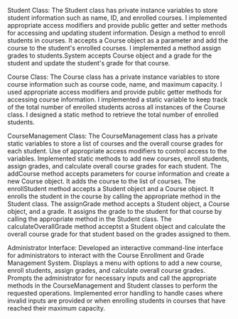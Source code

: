 Student Class:
The Student class has private instance variables to store student information such as name, ID, and enrolled courses.
I implemented appropriate access modifiers and provide public getter and setter methods for accessing and updating student information.
Design a method to enroll students in courses. It accepts a Course object as a parameter and add the course to the student's enrolled courses.
I implemented a method assign grades to students.System accepts Course object and a grade for the student and update the student's grade for that course. 

Course Class:
The Course class has a  private instance variables to store course information such as course code, name, and maximum capacity.
I used appropriate access modifiers and provide public getter methods for accessing course information.
I implemented a static variable to keep track of the total number of enrolled students across all instances of the Course class.
I designed a static method to retrieve the total number of enrolled students.

CourseManagement Class:
The CourseManagement class has a private static variables to store a list of courses and the overall course grades for each student.
Use of appropriate access modifiers to control access to the variables.
Implemented static methods to add new courses, enroll students, assign grades, and calculate overall course grades for each student.
The addCourse method accepts parameters for course information and create a new Course object. It  adds the course to the list of courses.
The enrollStudent method accepts a Student object and a Course object. It enrolls the student in the course by calling the appropriate method in the Student class.
The assignGrade method accepts a Student object, a Course object, and a grade. It assigns the grade to the student for that course by calling the appropriate method in the Student class.
The calculateOverallGrade method acceptst a Student object and calculate the overall course grade for that student based on the grades assigned to them.

Administrator Interface:
Developed an interactive command-line interface for administrators to interact with the Course Enrollment and Grade Management System.
Displays a menu with options to add a new course, enroll students, assign grades, and calculate overall course grades.
Prompts the administrator for necessary inputs and call the appropriate methods in the CourseManagement and Student classes to perform the requested operations.
Implemented error handling to handle cases where invalid inputs are provided or when enrolling students in courses that have reached their maximum capacity.


